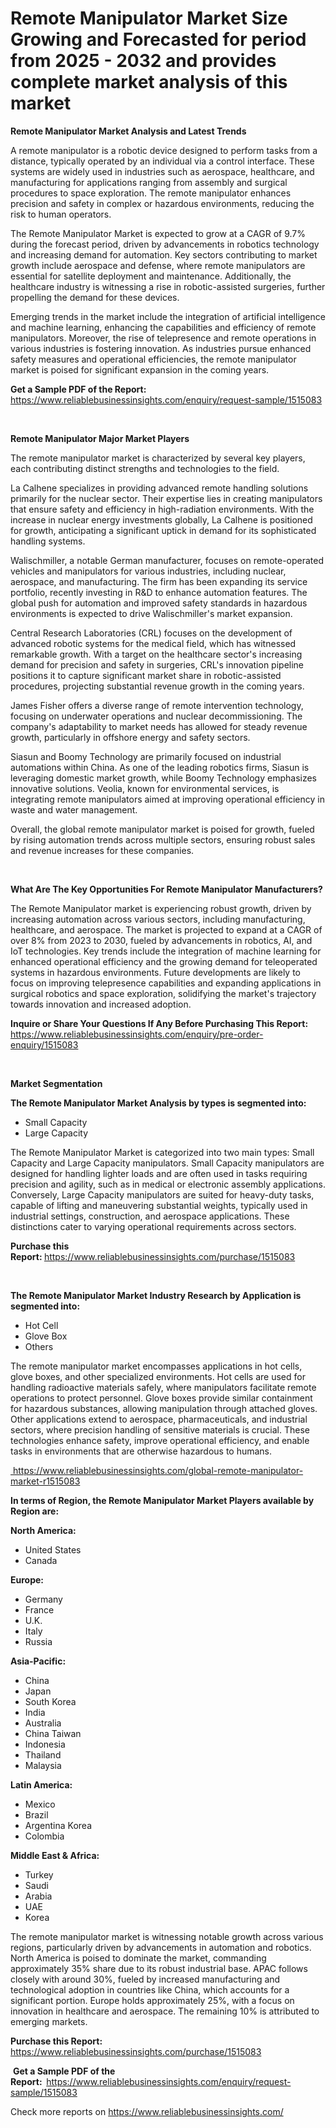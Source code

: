 <p><h1>Remote Manipulator Market Size Growing and Forecasted for period from 2025 - 2032 and provides complete market analysis of this market</h1></p><p><strong>Remote Manipulator Market Analysis and Latest Trends</strong></p>
<p><p>A remote manipulator is a robotic device designed to perform tasks from a distance, typically operated by an individual via a control interface. These systems are widely used in industries such as aerospace, healthcare, and manufacturing for applications ranging from assembly and surgical procedures to space exploration. The remote manipulator enhances precision and safety in complex or hazardous environments, reducing the risk to human operators.</p><p>The Remote Manipulator Market is expected to grow at a CAGR of 9.7% during the forecast period, driven by advancements in robotics technology and increasing demand for automation. Key sectors contributing to market growth include aerospace and defense, where remote manipulators are essential for satellite deployment and maintenance. Additionally, the healthcare industry is witnessing a rise in robotic-assisted surgeries, further propelling the demand for these devices.</p><p>Emerging trends in the market include the integration of artificial intelligence and machine learning, enhancing the capabilities and efficiency of remote manipulators. Moreover, the rise of telepresence and remote operations in various industries is fostering innovation. As industries pursue enhanced safety measures and operational efficiencies, the remote manipulator market is poised for significant expansion in the coming years.</p></p>
<p><strong>Get a Sample PDF of the Report:&nbsp;</strong> <a href="https://www.reliablebusinessinsights.com/enquiry/request-sample/1515083?utm_campaign=2215&utm_medium=2&utm_source=Github&utm_content=ia&utm_term=06032025&utm_id=remote-manipulator">https://www.reliablebusinessinsights.com/enquiry/request-sample/1515083</a></p>
<p>&nbsp;</p>
<p><strong>Remote Manipulator Major Market Players</strong></p>
<p><p>The remote manipulator market is characterized by several key players, each contributing distinct strengths and technologies to the field. </p><p>La Calhene specializes in providing advanced remote handling solutions primarily for the nuclear sector. Their expertise lies in creating manipulators that ensure safety and efficiency in high-radiation environments. With the increase in nuclear energy investments globally, La Calhene is positioned for growth, anticipating a significant uptick in demand for its sophisticated handling systems.</p><p>Walischmiller, a notable German manufacturer, focuses on remote-operated vehicles and manipulators for various industries, including nuclear, aerospace, and manufacturing. The firm has been expanding its service portfolio, recently investing in R&D to enhance automation features. The global push for automation and improved safety standards in hazardous environments is expected to drive Walischmiller's market expansion.</p><p>Central Research Laboratories (CRL) focuses on the development of advanced robotic systems for the medical field, which has witnessed remarkable growth. With a target on the healthcare sector's increasing demand for precision and safety in surgeries, CRL's innovation pipeline positions it to capture significant market share in robotic-assisted procedures, projecting substantial revenue growth in the coming years.</p><p>James Fisher offers a diverse range of remote intervention technology, focusing on underwater operations and nuclear decommissioning. The company's adaptability to market needs has allowed for steady revenue growth, particularly in offshore energy and safety sectors.</p><p>Siasun and Boomy Technology are primarily focused on industrial automations within China. As one of the leading robotics firms, Siasun is leveraging domestic market growth, while Boomy Technology emphasizes innovative solutions. Veolia, known for environmental services, is integrating remote manipulators aimed at improving operational efficiency in waste and water management.</p><p>Overall, the global remote manipulator market is poised for growth, fueled by rising automation trends across multiple sectors, ensuring robust sales and revenue increases for these companies.</p></p>
<p>&nbsp;</p>
<p><strong>What Are The Key Opportunities For Remote Manipulator Manufacturers?</strong></p>
<p><p>The Remote Manipulator market is experiencing robust growth, driven by increasing automation across various sectors, including manufacturing, healthcare, and aerospace. The market is projected to expand at a CAGR of over 8% from 2023 to 2030, fueled by advancements in robotics, AI, and IoT technologies. Key trends include the integration of machine learning for enhanced operational efficiency and the growing demand for teleoperated systems in hazardous environments. Future developments are likely to focus on improving telepresence capabilities and expanding applications in surgical robotics and space exploration, solidifying the market's trajectory towards innovation and increased adoption.</p></p>
<p><strong>Inquire or Share Your Questions If Any Before Purchasing This Report:</strong> <a href="https://www.reliablebusinessinsights.com/enquiry/pre-order-enquiry/1515083?utm_campaign=2215&utm_medium=2&utm_source=Github&utm_content=ia&utm_term=06032025&utm_id=remote-manipulator">https://www.reliablebusinessinsights.com/enquiry/pre-order-enquiry/1515083</a></p>
<p>&nbsp;</p>
<p><strong>Market Segmentation</strong></p>
<p><strong>The Remote Manipulator Market Analysis by types is segmented into:</strong></p>
<p><ul><li>Small Capacity</li><li>Large Capacity</li></ul></p>
<p><p>The Remote Manipulator Market is categorized into two main types: Small Capacity and Large Capacity manipulators. Small Capacity manipulators are designed for handling lighter loads and are often used in tasks requiring precision and agility, such as in medical or electronic assembly applications. Conversely, Large Capacity manipulators are suited for heavy-duty tasks, capable of lifting and maneuvering substantial weights, typically used in industrial settings, construction, and aerospace applications. These distinctions cater to varying operational requirements across sectors.</p></p>
<p><strong>Purchase this Report:&nbsp;</strong><a href="https://www.reliablebusinessinsights.com/purchase/1515083?utm_campaign=2215&utm_medium=2&utm_source=Github&utm_content=ia&utm_term=06032025&utm_id=remote-manipulator">https://www.reliablebusinessinsights.com/purchase/1515083</a></p>
<p>&nbsp;</p>
<p><strong>The Remote Manipulator Market Industry Research by Application is segmented into:</strong></p>
<p><ul><li>Hot Cell</li><li>Glove Box</li><li>Others</li></ul></p>
<p><p>The remote manipulator market encompasses applications in hot cells, glove boxes, and other specialized environments. Hot cells are used for handling radioactive materials safely, where manipulators facilitate remote operations to protect personnel. Glove boxes provide similar containment for hazardous substances, allowing manipulation through attached gloves. Other applications extend to aerospace, pharmaceuticals, and industrial sectors, where precision handling of sensitive materials is crucial. These technologies enhance safety, improve operational efficiency, and enable tasks in environments that are otherwise hazardous to humans.</p></p>
<p><a href="https://www.reliablebusinessinsights.com/global-remote-manipulator-market-r1515083?utm_campaign=2215&utm_medium=2&utm_source=Github&utm_content=ia&utm_term=06032025&utm_id=remote-manipulator">&nbsp;https://www.reliablebusinessinsights.com/global-remote-manipulator-market-r1515083</a></p>
<p><strong>In terms of Region, the Remote Manipulator Market Players available by Region are:</strong></p>
<p>
    <p> <strong> North America: </strong>
        <ul>
            <li>United States</li>
            <li>Canada</li>
        </ul>
        </p> 
    <p> <strong> Europe: </strong>
        <ul>
            <li>Germany</li>
            <li>France</li>
            <li>U.K.</li>
            <li>Italy</li>
            <li>Russia</li>
        </ul>
        </p> 
    <p> <strong> Asia-Pacific: </strong>
        <ul>
            <li>China</li>
            <li>Japan</li>
            <li>South Korea</li>
            <li>India</li>
            <li>Australia</li>
            <li>China Taiwan</li>
            <li>Indonesia</li>
            <li>Thailand</li>
            <li>Malaysia</li>
        </ul>
        </p> 
    <p> <strong> Latin America: </strong>
        <ul>
            <li>Mexico</li>
            <li>Brazil</li>
            <li>Argentina Korea</li>
            <li>Colombia</li>
        </ul>
        </p> 
    <p> <strong> Middle East & Africa: </strong>
        <ul>
            <li>Turkey</li>
            <li>Saudi</li>
            <li>Arabia</li>
            <li>UAE</li>
            <li>Korea</li>
        </ul>
    </p>
    </p>
<p><p>The remote manipulator market is witnessing notable growth across various regions, particularly driven by advancements in automation and robotics. North America is poised to dominate the market, commanding approximately 35% share due to its robust industrial base. APAC follows closely with around 30%, fueled by increased manufacturing and technological adoption in countries like China, which accounts for a significant portion. Europe holds approximately 25%, with a focus on innovation in healthcare and aerospace. The remaining 10% is attributed to emerging markets.</p></p>
<p><strong>Purchase this Report: </strong><a href="https://www.reliablebusinessinsights.com/purchase/1515083?utm_campaign=2215&utm_medium=2&utm_source=Github&utm_content=ia&utm_term=06032025&utm_id=remote-manipulator">https://www.reliablebusinessinsights.com/purchase/1515083</a></p>
<p>&nbsp;<strong>Get a Sample PDF of the Report:&nbsp;&nbsp;</strong><a href="https://www.reliablebusinessinsights.com/enquiry/request-sample/1515083?utm_campaign=2215&utm_medium=2&utm_source=Github&utm_content=ia&utm_term=06032025&utm_id=remote-manipulator">https://www.reliablebusinessinsights.com/enquiry/request-sample/1515083</a></p>
<p><strong></strong></p>
<p>Check more reports on <a href="https://www.reliablebusinessinsights.com/?utm_campaign=2215&utm_medium=2&utm_source=Github&utm_content=ia&utm_term=06032025&utm_id=remote-manipulator">https://www.reliablebusinessinsights.com/</a></p>